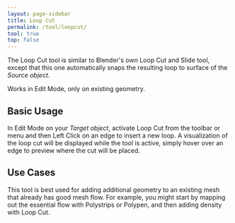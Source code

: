 ```yaml
---
layout: page-sidebar
title: Loop Cut
permalink: /tool/loopcut/
tool: true
top: false
---
```


The Loop Cut tool is similar to Blender's own Loop Cut and Slide tool, except that this one automatically snaps the resulting loop to surface of the *Source object*.

Works in Edit Mode, only on existing geometry.

## Basic Usage
In Edit Mode on your *Target object*, activate Loop Cut from the toolbar or menu and then Left Click on an edge to insert a new loop. A visualization of the loop cut will be displayed while the tool is active, simply hover over an edge to preview where the cut will be placed.


## Use Cases
This tool is best used for adding additional geometry to an existing mesh that already has good mesh flow. For example, you might start by mapping out the essential flow with Polystrips or Polypen, and then adding density with Loop Cut.

